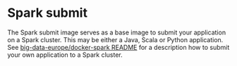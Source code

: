 # Spark submit

The Spark submit image serves as a base image to submit your application on a Spark cluster. This may be either a Java, Scala or Python application. See [big-data-europe/docker-spark README](https://github.com/big-data-europe/docker-spark) for a description how to submit your own application to a Spark cluster.
